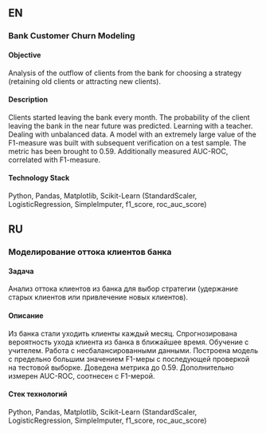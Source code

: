 ## EN 

### Bank Customer Churn Modeling

#### Objective
Analysis of the outflow of clients from the bank for choosing a strategy (retaining old clients or attracting new clients).  

#### Description
Clients started leaving the bank every month.
The probability of the client leaving the bank in the near future was predicted. Learning with a teacher. Dealing with unbalanced data.
A model with an extremely large value of the F1-measure was built with subsequent verification on a test sample. The metric has been brought to 0.59.
Additionally measured AUC-ROC, correlated with F1-measure.

#### Technology Stack
Python, Pandas, Matplotlib, Scikit-Learn (StandardScaler, LogisticRegression, SimpleImputer,  f1_score, roc_auc_score)

## RU 

### Моделирование оттока клиентов банка

#### Задача
Анализ оттока клиентов из банка для выбор стратегии (удержание старых клиентов или привлечение новых клиентов).

#### Описание
Из банка стали уходить клиенты каждый месяц. 
Спрогнозирована вероятность ухода клиента из банка в ближайшее время. Обучение с учителем. Работа с несбалансированными данными.
Построена модель с предельно большим значением F1-меры с последующей проверкой на тестовой выборке. Доведена метрика до 0.59. 
Дополнительно измерен AUC-ROC, соотнесен с F1-мерой.

#### Стек технологий
Python, Pandas, Matplotlib, Scikit-Learn (StandardScaler, LogisticRegression, SimpleImputer,  f1_score, roc_auc_score)
